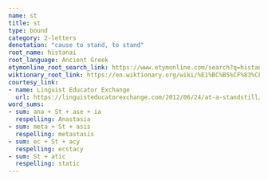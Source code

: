 ```yaml
---
name: st
title: st
type: bound
category: 2-letters
denotation: "cause to stand, to stand"
root_name: histanai
root_language: Ancient Greek
etymonline_root_search_link: https://www.etymonline.com/search?q=histanai
wiktionary_root_link: https://en.wiktionary.org/wiki/%E1%BC%B5%CF%83%CF%84%CE%B7%CE%BC%CE%B9#Ancient_Greek
courtesy_link:
- name: Linguist Educator Exchange
  url: https://linguisteducatorexchange.com/2012/06/24/at-a-standstill/
word_sums:
- sum: ana + St + ase + ia
  respelling: Anastasia
- sum: meta + St + asis
  respelling: metastasis
- sum: ec + St + acy
  respelling: ecstacy
- sum: St + atic
  respelling: static
---
```

